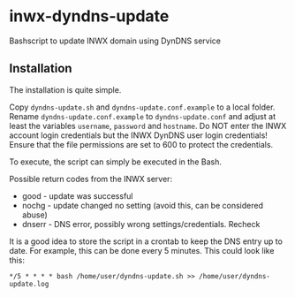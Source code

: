 # inwx-dyndns-update
Bashscript to update INWX domain using DynDNS service

Installation
------
The installation is quite simple.

Copy `dyndns-update.sh` and `dyndns-update.conf.example` to a local folder. Rename `dyndns-update.conf.example` to `dyndns-update.conf` and adjust at least the variables `username`, `password` and `hostname`. Do NOT enter the INWX account login credentials but the INWX DynDNS user login credentials! Ensure that the file permissions are set to 600 to protect the credentials.

To execute, the script can simply be executed in the Bash.

Possible return codes from the INWX server:
* good   - update was successful
* nochg  - update changed no setting (avoid this, can be considered abuse)
* dnserr - DNS error, possibly wrong settings/credentials. Recheck

It is a good idea to store the script in a crontab to keep the DNS entry up to date. For example, this can be done every 5 minutes. This could look like this:
```
*/5 * * * * bash /home/user/dyndns-update.sh >> /home/user/dyndns-update.log
```

